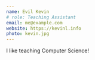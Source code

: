 ```yaml
---
name: Evil Kevin
# role: Teaching Assistant
email: me@example.com
website: https://kevinl.info
photo: kevin.jpg
---
```


I like teaching Computer Science!
